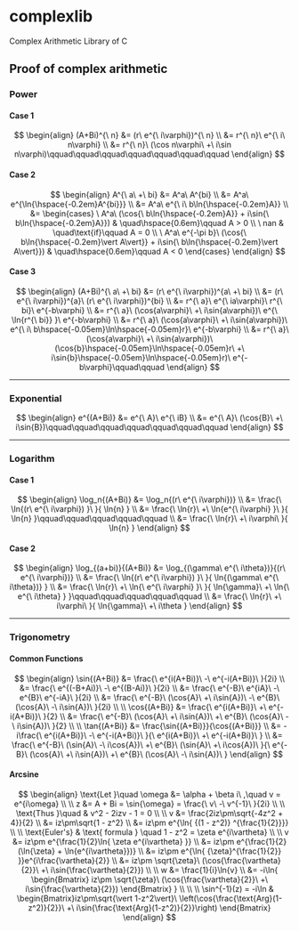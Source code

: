 # complexlib
Complex Arithmetic Library of C

## Proof of complex arithmetic  
### Power
#### Case 1
$$
\begin{align}
    (A+Bi)^{\ n}
        &= (r\ e^{\ i\varphi})^{\ n} \\
        &= r^{\ n}\ e^{\ i\ n\varphi} \\
        &= r^{\ n}\ (\cos n\varphi\ +\ i\sin n\varphi)\qquad\qquad\qquad\qquad\qquad\qquad\qquad
\end{align}
$$  

#### Case 2
$$
\begin{align}
    A^{\ a\ +\ bi}
        &= A^a\ A^{bi} \\
        &= A^a\ e^{\ln{\hspace{-0.2em}A^{bi}}} \\
        &= A^a\ e^{\ i\ b\ln{\hspace{-0.2em}A}} \\
        &=
    \begin{cases}
        \ A^a\ (\cos{\ b\ln{\hspace{-0.2em}A}} + i\sin{\ b\ln{\hspace{-0.2em}A}}) 
            & \quad\hspace{0.6em}\qquad A > 0 \\
        \ nan 
            & \quad\text{if}\qquad A = 0 \\
        \ A^a\ e^{-\pi b}\ (\cos{\ b\ln{\hspace{-0.2em}\vert A\vert}} + i\sin{\ b\ln{\hspace{-0.2em}\vert A\vert}})
            & \quad\hspace{0.6em}\qquad A < 0 
    \end{cases}
\end{align}
$$

#### Case 3
$$
\begin{align}		
    (A+Bi)^{\ a\ +\ bi} 
        &= (r\ e^{\ i\varphi})^{a\ +\ bi} \\
        &= (r\ e^{\ i\varphi})^{a}\ (r\ e^{\ i\varphi})^{bi} \\
        &= r^{\ a}\ e^{\ ia\varphi}\ r^{\ bi}\ e^{-b\varphi} \\
        &= r^{\ a}\ (\cos{a\varphi}\ +\ i\sin{a\varphi})\ e^{\ \ln{r^{\ bi}} }\ e^{-b\varphi} \\
        &= r^{\ a}\ (\cos{a\varphi}\ +\ i\sin{a\varphi})\ e^{\ i\ b\hspace{-0.05em}\ln\hspace{-0.05em}r}\ e^{-b\varphi} \\
        &= r^{\ a}\ (\cos{a\varphi}\ +\ i\sin{a\varphi})\ (\cos{b}\hspace{-0.05em}\ln\hspace{-0.05em}r\ +\ i\sin{b}\hspace{-0.05em}\ln\hspace{-0.05em}r)\ e^{-b\varphi}\qquad\qquad
\end{align}
$$
****
### Exponential
$$
\begin{align}
    e^{(A+Bi)}
        &= e^{\ A}\ e^{\ iB} \\
        &= e^{\ A}\ (\cos{B}\ +\ i\sin{B})\qquad\qquad\qquad\qquad\qquad\qquad\qquad
\end{align}
$$
****
### Logarithm
#### Case 1
$$
\begin{align}
    \log_n{(A+Bi)}
    	&= \log_n{(r\ e^{\ i\varphi})} \\
        &= \frac{\ \ln{(r\ e^{\ i\varphi}) }\ }{ \ln{n} } \\
        &= \frac{\ \ln{r}\ +\ \ln{e^{\ i\varphi} }\ }{ \ln{n} }\qquad\qquad\qquad\qquad\qquad \\
        &= \frac{\ \ln{r}\ +\ i\varphi\ }{ \ln{n} }
\end{align}
$$

#### Case 2
$$
\begin{align}
    \log_{(a+bi)}{(A+Bi)}
    	&= \log_{(\gamma\ e^{\ i\theta})}{(r\ e^{\ i\varphi})} \\
        &= \frac{\ \ln{(r\ e^{\ i\varphi}) }\ }{ \ln{(\gamma\ e^{\ i\theta})} } \\
        &= \frac{\ \ln{r}\ +\ \ln{\ e^{\ i\varphi} }\ }{ \ln{\gamma}\ +\ \ln{\ e^{\ i\theta} } }\qquad\qquad\qquad\qquad\qquad \\
        &= \frac{\ \ln{r}\ +\ i\varphi\ }{ \ln{\gamma}\ +\ i\theta }
\end{align}
$$
****
### Trigonometry
#### Common Functions
$$
\begin{align}
    \sin{(A+Bi)}
    	&= \frac{\ e^{i(A+Bi)}\ -\ e^{-i(A+Bi)}\ }{2i} \\
        &= \frac{\ e^{(-B+Ai)}\ -\ e^{(B-Ai)}\ }{2i} \\
        &= \frac{\ e^{-B}\ e^{iA}\ -\ e^{B}\ e^{-iA}\ }{2i} \\
        &= \frac{\ e^{-B}\ (\cos{A}\ +\ i\sin{A})\ -\ e^{B}\ (\cos{A}\ -\ i\sin{A})\ }{2i} \\
    \\
    \cos{(A+Bi)}
    	&= \frac{\ e^{i(A+Bi)}\ +\ e^{-i(A+Bi)}\ }{2} \\
        &= \frac{\ e^{-B}\ (\cos{A}\ +\ i\sin{A})\ +\ e^{B}\ (\cos{A}\ -\ i\sin{A})\ }{2} \\
    \\
    \tan{(A+Bi)}
    	&= \frac{\sin{(A+Bi)}}{\cos{(A+Bi)}} \\
        &= -i\frac{\ e^{i(A+Bi)}\ -\ e^{-i(A+Bi)}\ }{\ e^{i(A+Bi)}\ +\ e^{-i(A+Bi)}\ } \\
        &= \frac{\ e^{-B}\ (\sin{A}\ -\ i\cos{A})\ +\ e^{B}\ (\sin{A}\ +\ i\cos{A})\ }{\ e^{-B}\ (\cos{A}\ +\ i\sin{A})\ +\ e^{B}\ (\cos{A}\ -\ i\sin{A})\ }
\end{align}
$$

#### Arcsine
$$
\begin{align}
    \text{Let }\quad \omega &= \alpha + \beta i\ ,\quad v = e^{i\omega} \\
    \\
    z   &= A + Bi = \sin{\omega} = \frac{\ v\ -\ v^{-1}\ }{2i} \\
    \\
    \text{Thus }\quad & v^2 - 2izv - 1 = 0 \\
    \\
    v   &= \frac{2iz\pm\sqrt{-4z^2 + 4}}{2} \\
        &= iz\pm\sqrt{1 - z^2} \\
        &= iz\pm e^{\ln{ {(1 - z^2)} ^{\frac{1}{2}}}} \\
    \\
    \text{Euler's} & \text{ formula } \quad 1 - z^2 = \zeta e^{i\vartheta} \\
    \\
    v   &= iz\pm e^{\frac{1}{2}\ln{ \zeta e^{i\vartheta} }} \\
        &= iz\pm e^{\frac{1}{2}(\ln{\zeta} + \ln{e^{i\vartheta}})} \\
        &= iz\pm e^{\ln{ {\zeta}^{\frac{1}{2}} }}e^{i\frac{\vartheta}{2}} \\
        &= iz\pm \sqrt{\zeta}\ (\cos{\frac{\vartheta}{2}}\ +\ i\sin{\frac{\vartheta}{2}}) \\
    \\
    w   &= \frac{1}{i}\ln{v} \\
        &= -i\ln{ \begin{Bmatrix} iz\pm \sqrt{\zeta}\ (\cos{\frac{\vartheta}{2}}\ +\ i\sin{\frac{\vartheta}{2}}) \end{Bmatrix} } \\
    \\
    \\
    \sin^{-1}(z) = -i\ln
        & \begin{Bmatrix}iz\pm\sqrt{\vert 1-z^2\vert}\ \left(\cos{\frac{\text{Arg}(1-z^2)}{2}}\ +\ i\sin{\frac{\text{Arg}(1-z^2)}{2}}\right) \end{Bmatrix}
\end{align}
$$

